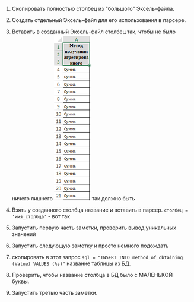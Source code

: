 1. Скопировать полностью столбец из "большого" Эксель-файла.

2. Создать отдельный Эксель-файл для его использования в парсере.

3. Вставить в созданный Эксель-файл столбец так, чтобы не было ничего лишнего
![Пример](image.png)
так должно быть

4. Взять у созданного столбца название и вставить в парсер. 
`столбец = 'имя_столбца'` - вот так

5. Запустить первую часть заметки, проверить вывод уникальных значений

6. Запустить следующую заметку и просто немного подождать

7. скопировать в этот запрос ```sql = "INSERT INTO method_of_obtaining (Value) VALUES (%s)"``` название таблицы из БД.

8. Проверить, чтобы название столбца в БД было с МАЛЕНЬКОЙ буквы.

9. Запустить третью часть заметки.
